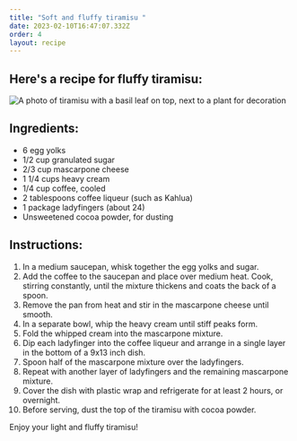 ```yaml
---
title: "Soft and fluffy tiramisu "
date: 2023-02-10T16:47:07.332Z
order: 4
layout: recipe
---
```

## Here's a recipe for fluffy tiramisu:

![A photo of tiramisu with a basil leaf on top, next to a plant for decoration](../uploads/dall·e-2023-02-10-17.36.08-give-me-a-professional-picture-of-tiramisu-for-a-dessert-cookbook.png)

## Ingredients:

* 6 egg yolks
* 1/2 cup granulated sugar
* 2/3 cup mascarpone cheese
* 1 1/4 cups heavy cream
* 1/4 cup coffee, cooled
* 2 tablespoons coffee liqueur (such as Kahlua)
* 1 package ladyfingers (about 24)
* Unsweetened cocoa powder, for dusting

## Instructions:

1. In a medium saucepan, whisk together the egg yolks and sugar.
2. Add the coffee to the saucepan and place over medium heat. Cook, stirring constantly, until the mixture thickens and coats the back of a spoon.
3. Remove the pan from heat and stir in the mascarpone cheese until smooth.
4. In a separate bowl, whip the heavy cream until stiff peaks form.
5. Fold the whipped cream into the mascarpone mixture.
6. Dip each ladyfinger into the coffee liqueur and arrange in a single layer in the bottom of a 9x13 inch dish.
7. Spoon half of the mascarpone mixture over the ladyfingers.
8. Repeat with another layer of ladyfingers and the remaining mascarpone mixture.
9. Cover the dish with plastic wrap and refrigerate for at least 2 hours, or overnight.
10. Before serving, dust the top of the tiramisu with cocoa powder.

Enjoy your light and fluffy tiramisu!

![]()

![]()